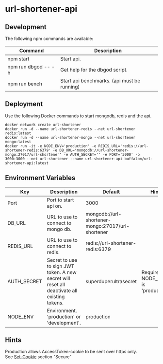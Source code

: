 # url-shortener-api

## Development

The following npm commands are available:

| Command               | Description                                 |
|-----------------------|---------------------------------------------|
| npm start             | Start api.                                  |
| npm run dbgod -- -h   | Get help for the dbgod script.              |
| npm run bench         | Start api benchmarks. (api must be running) |

## Deployment

Use the following Docker commands to start mongodb, redis and the api.

```docker
docker network create url-shortener
docker run -d --name url-shortener-redis --net url-shortener redis:latest
docker run -d --name url-shortener-mongo --net url-shortener mongo:latest
docker run -it -e NODE_ENV='production' -e REDIS_URL='redis://url-shortener-redis:6379' -e DB_URL='mongodb://url-shortener-mongo:27017/url-shortener' -e AUTH_SECRET='' -e PORT='3000' -p 3000:3000 --net url-shortener --name url-shortener-api buffalom/url-shortener-api:latest
```

## Environment Variables

| Key         	| Description                                                                                  	| Default                                           	| Hint                                 	|
|-------------	|----------------------------------------------------------------------------------------------	|---------------------------------------------------	|--------------------------------------	|
| Port        	| Port to start api on.                                                                        	| 3000                                              	|                                      	|
| DB_URL      	| URL to use to connect to mongo db.                                                           	| mongodb://url-shortener-mongo:27017/url-shortener 	|                                      	|
| REDIS_URL   	| URL to use to connect to redis.                                                              	| redis://url-shortener-redis:6379                  	|                                      	|
| AUTH_SECRET 	| Secret to use to sign JWT token. A new secret will reset all deactivate all existing tokens. 	| superduperultrasecret                             	| Required if NODE_ENV is 'production' 	|
| NODE_ENV    	| Environment. 'production' or 'development'.                                                  	| production                                        	|                                      	|

## Hints

Production allows AccessToken-cookie to be sent over https only.\
See [Set-Cookie](https://developer.mozilla.org/de/docs/Web/HTTP/Headers/Set-Cookie) section "Secure"
